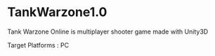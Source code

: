 # TankWarzone1.0
Tank Warzone Online is multiplayer shooter game made with Unity3D

Target Platforms : PC

